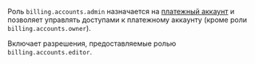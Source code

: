 Роль `billing.accounts.admin` назначается на [платежный аккаунт](../../../billing/concepts/billing-account.md) и позволяет управлять доступами к платежному аккаунту (кроме роли `billing.accounts.owner`).

Включает разрешения, предоставляемые ролью `billing.accounts.editor`.
